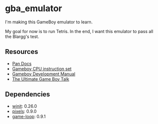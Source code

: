 # gba_emulator

I'm making this GameBoy emulator to learn.

My goal for now is to run Tetris.
In the end, I want this emulator to pass all the Blargg's test. 


## Resources

* [Pan Docs](http://bgb.bircd.org/pandocs.html)
* [Gameboy CPU instruction set](https://www.pastraiser.com/cpu/gameboy/gameboy_opcodes.html)
* [Gameboy Development Manual](https://archive.org/details/GameBoyProgManVer1.1)
* [The Ultimate Game Boy Talk](https://www.youtube.com/watch?v=HyzD8pNlpwI)

## Dependencies

* [winit](https://github.com/rust-windowing/winit): 0.26.0
* [pixels](https://github.com/parasyte/pixels): 0.9.0
* [game-loop](https://github.com/tuzz/game-loop): 0.9.1
